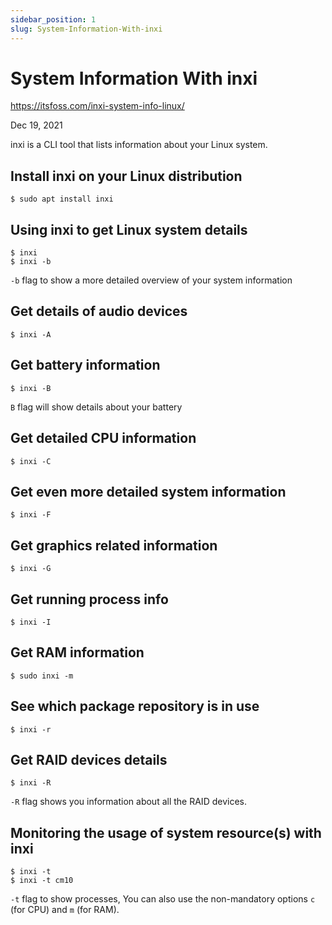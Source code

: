 ```yaml
---
sidebar_position: 1
slug: System-Information-With-inxi
---
```


System Information With inxi
============================

https://itsfoss.com/inxi-system-info-linux/

Dec 19, 2021

inxi is a CLI tool that lists information about your Linux system. 

## Install inxi on your Linux distribution

	$ sudo apt install inxi

## Using inxi to get Linux system details

	$ inxi
	$ inxi -b

`-b` flag to show a more detailed overview of your system information	

## Get details of audio devices

	$ inxi -A

## Get battery information

	$ inxi -B

`B` flag will show details about your battery

## Get detailed CPU information

	$ inxi -C

## Get even more detailed system information

	$ inxi -F

## Get graphics related information

	$ inxi -G

## Get running process info

	$ inxi -I

## Get RAM information

	$ sudo inxi -m

## See which package repository is in use

	$ inxi -r

## Get RAID devices details

	$ inxi -R

`-R` flag shows you information about all the RAID devices.

## Monitoring the usage of system resource(s) with inxi

	$ inxi -t
	$ inxi -t cm10

`-t` flag to show processes, You can also use the non-mandatory options `c` (for CPU) and `m` (for RAM). 